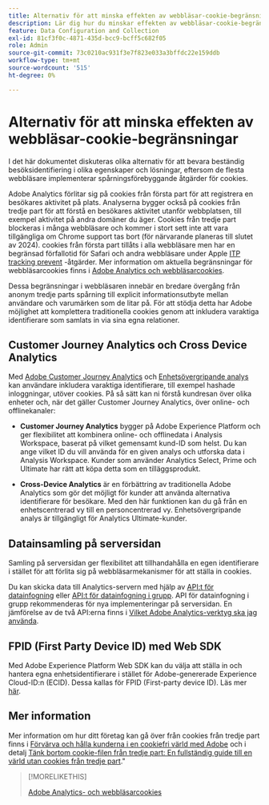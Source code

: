 ```yaml
---
title: Alternativ för att minska effekten av webbläsar-cookie-begränsningar
description: Lär dig hur du minskar effekten av webbläsar-cookie-begränsningar för att förbättra datainsamlingen för Adobe Analytics.
feature: Data Configuration and Collection
exl-id: 81cf3f0c-4871-435d-bcc9-bcff5c682f05
role: Admin
source-git-commit: 73c0210ac931f3e7f823e033a3bffdc22e159ddb
workflow-type: tm+mt
source-wordcount: '515'
ht-degree: 0%

---
```


# Alternativ för att minska effekten av webbläsar-cookie-begränsningar

I det här dokumentet diskuteras olika alternativ för att bevara beständig besöksidentifiering i olika egenskaper och lösningar, eftersom de flesta webbläsare implementerar spårningsförebyggande åtgärder för cookies.

Adobe Analytics förlitar sig på cookies från första part för att registrera en besökares aktivitet på plats. Analyserna bygger också på cookies från tredje part för att förstå en besökares aktivitet utanför webbplatsen, till exempel aktivitet på andra domäner du äger. Cookies från tredje part blockeras i många webbläsare och kommer i stort sett inte att vara tillgängliga om Chrome support tas bort (för närvarande planeras till slutet av 2024). cookies från första part tillåts i alla webbläsare men har en begränsad förfallotid för Safari och andra webbläsare under Apple [ITP tracking prevent](https://webkit.org/tracking-prevention) -åtgärder. Mer information om aktuella begränsningar för webbläsarcookies finns i [Adobe Analytics och webbläsarcookies](cookies.md).

Dessa begränsningar i webbläsaren innebär en bredare övergång från anonym tredje parts spårning till explicit informationsutbyte mellan användare och varumärken som de litar på. För att stödja detta har Adobe möjlighet att komplettera traditionella cookies genom att inkludera varaktiga identifierare som samlats in via sina egna relationer.

## Customer Journey Analytics och Cross Device Analytics

Med [Adobe Customer Journey Analytics](https://experienceleague.adobe.com/docs/analytics-platform/using/cja-overview/cja-overview.html?lang=sv-SE) och [Enhetsövergripande analys](/help/components/cda/overview.md) kan användare inkludera varaktiga identifierare, till exempel hashade inloggningar, utöver cookies. På så sätt kan ni förstå kundresan över olika enheter och, när det gäller Customer Journey Analytics, över online- och offlinekanaler:

* **Customer Journey Analytics** bygger på Adobe Experience Platform och ger flexibilitet att kombinera online- och offlinedata i Analysis Workspace, baserat på vilket gemensamt kund-ID som helst. Du kan ange vilket ID du vill använda för en given analys och utforska data i Analysis Workspace. Kunder som använder Analytics Select, Prime och Ultimate har rätt att köpa detta som en tilläggsprodukt.

* **Cross-Device Analytics** är en förbättring av traditionella Adobe Analytics som gör det möjligt för kunder att använda alternativa identifierare för besökare. Med den här funktionen kan du gå från en enhetscentrerad vy till en personcentrerad vy. Enhetsövergripande analys är tillgängligt för Analytics Ultimate-kunder.

## Datainsamling på serversidan

Samling på serversidan ger flexibilitet att tillhandahålla en egen identifierare i stället för att förlita sig på webbläsarmekanismer för att ställa in cookies.

Du kan skicka data till Analytics-servern med hjälp av [API:t för datainfogning](https://developer.adobe.com/analytics-apis/docs/1.4/guides/data-insertion/) eller [API:t för datainfogning i grupp](https://developer.adobe.com/analytics-apis/docs/2.0/guides/endpoints/bulk-data-insertion/). API för datainfogning i grupp rekommenderas för nya implementeringar på serversidan. En jämförelse av de två API:erna finns i [Vilket Adobe Analytics-verktyg ska jag använda](/help/analyze/get-started/which-analytics-tool.md).

## FPID (First Party Device ID) med Web SDK

Med Adobe Experience Platform Web SDK kan du välja att ställa in och hantera egna enhetsidentifierare i stället för Adobe-genererade Experience Cloud-ID:n (ECID). Dessa kallas för FPID (First-party device ID). Läs mer [här](https://experienceleague.adobe.com/docs/experience-platform/edge/identity/first-party-device-ids.html?lang=sv-SE).

## Mer information

Mer information om hur ditt företag kan gå över från cookies från tredje part finns i [Förvärva och hålla kunderna i en cookiefri värld med Adobe](https://business.adobe.com/se/solutions/cookieless.html) och i detalj [Tänk bortom cookie-filen från tredje part: En fullständig guide till en värld utan cookies från tredje part](https://business.adobe.com/content/dam/www/us/en/pdfs/Adobe_Thinking_Beyond_the_Third_Party_Cookie.pdf).&quot;

>[!MORELIKETHIS]
>
>[Adobe Analytics- och webbläsarcookies](cookies.md)
